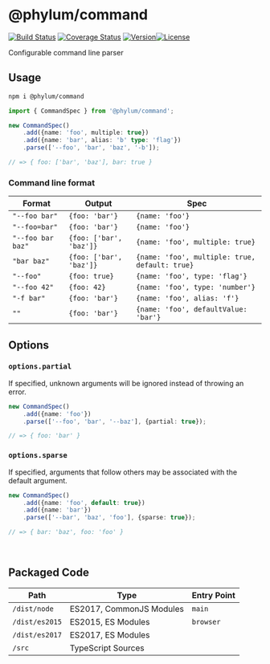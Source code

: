 # @phylum/command
[![Build Status](https://travis-ci.com/phylumjs/command.svg?branch=master)](https://travis-ci.com/phylumjs/command)
[![Coverage Status](https://coveralls.io/repos/github/phylumjs/command/badge.svg?branch=master)](https://coveralls.io/github/phylumjs/command?branch=master)
[![Version](https://img.shields.io/npm/v/@phylum/command.svg?label=Version)![License](https://img.shields.io/npm/l/@phylum/command.svg?label=License)](https://npmjs.org/package/@phylum/command)

Configurable command line parser

## Usage
```bash
npm i @phylum/command
```

```ts
import { CommandSpec } from '@phylum/command';

new CommandSpec()
	.add({name: 'foo', multiple: true})
	.add({name: 'bar', alias: 'b' type: 'flag'})
	.parse(['--foo', 'bar', 'baz', '-b']);

// => { foo: ['bar', 'baz'], bar: true }
```

### Command line format
| Format | Output | Spec |
|-|-|-|
| `"--foo bar"` | `{foo: 'bar'}` | `{name: 'foo'}` |
| `"--foo=bar"` | `{foo: 'bar'}` | `{name: 'foo'}` |
| `"--foo bar baz"` | `{foo: ['bar', 'baz']}` | `{name: 'foo', multiple: true}` |
| `"bar baz"` | `{foo: ['bar', 'baz']}` | `{name: 'foo', multiple: true, default: true}` |
| `"--foo"` | `{foo: true}` | `{name: 'foo', type: 'flag'}` |
| `"--foo 42"` | `{foo: 42}` | `{name: 'foo', type: 'number'}`
| `"-f bar"` | `{foo: 'bar'}` | `{name: 'foo', alias: 'f'}` |
| `""` | `{foo: 'bar'}` | `{name: 'foo', defaultValue: 'bar'}` |

## Options

### `options.partial`
If specified, unknown arguments will be ignored instead of throwing an error.
```ts
new CommandSpec()
	.add({name: 'foo'})
	.parse(['--foo', 'bar', '--baz'], {partial: true});

// => { foo: 'bar' }
```

### `options.sparse`
If specified, arguments that follow others may be associated with the default argument.

```ts
new CommandSpec()
	.add({name: 'foo', default: true})
	.add({name: 'bar'})
	.parse(['--bar', 'baz', 'foo'], {sparse: true});

// => { bar: 'baz', foo: 'foo' }
```

<br>



## Packaged Code
| Path | Type | Entry Point |
|-|-|-|
| `/dist/node` | ES2017, CommonJS Modules | `main` |
| `/dist/es2015` | ES2015, ES Modules | `browser` |
| `/dist/es2017` | ES2017, ES Modules | |
| `/src` | TypeScript Sources | |
